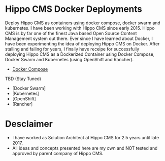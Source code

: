 Hippo CMS Docker Deployments
=============================
Deploy Hippo CMS as containers using docker compose, docker swarm and kubernetes. I have been working with Hippo CMS since early 2015. Hippo CMS is by far one of the finest Java based Open Source Content Management system out there. Ever since I have learned about Docker, I have been experimenting the idea of deploying Hippo CMS on Docker. After stalling and failing for years, I finally have receipe for successfully deploying Hippo CMS as a Dockerized Container using Docker Compose, Docker Swarm and Kubernetes (using OpenShift and Rancher). 

* [Docker Compose](https://github.com/maheshacharya/hippo-docker-deployments/blob/master/docker-compose/README.md)

TBD (Stay Tuned)
* [Docker Swarm]
* [Kubernetes]
 * [OpenShift]
 * [Rancher]


Desclaimer
==========
* I have worked as Solution Architect at Hippo CMS for 2.5 years until late 2017.
* All ideas and concepts presented here are my own and NOT tested and approved by parent company of Hippo CMS.

